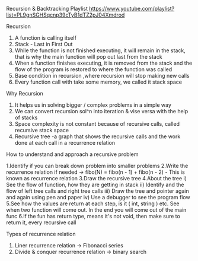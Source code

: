 Recursion & Backtracking Playlist
https://www.youtube.com/playlist?list=PL9gnSGHSqcnp39cTyB1dTZ2pJ04Xmdrod

Recursion
    
1. A function is calling itself
2. Stack - Last in First Out
3. While the function is not finished executing, it will remain in the stack, that is why the main function will pop out last from the stack
4. When a function finishes executing, it is removed from the stack and the flow of the program is restored to where the function was called
5. Base condition in recursion ,where recursion will stop making new calls
6. Every function call with take some memory, we called it stack space

Why Recursion

1. It helps us in solving bigger / complex problems in a simple way
2. We can convert recursion sol^n into iteration & vise versa with the help of stacks
3. Space complexity is not constant because of recursive calls, called recursive stack space
4. Recursive tree -a graph that shows the recursive calls and the work done at each call in a recurrence relation

How to understand and approach a recursive problem

1.Identify if you can break down problem into smaller problems
2.Write the recurrence relation if needed -> fibo(N) = fibo(n - 1) + fibo(n - 2) - This is known as recurrence relation
3.Draw the recursive tree
4.About the tree
   i) See the flow of function, how they are getting in stack
  ii) Identify and the flow of left tree calls and right tree calls
 iii) Draw the tree and pointer again and again using pen and paper
  iv) Use a debugger to see the program flow
5.See how the values are return at each step, is it ( int, string ) etc. See when two function will come out. In the end you will come out of the main func
6.If the fun has return type, means it's not void, then make sure to return it, every recursive call

Types of recurrence relation
1. Liner recurrence relation -> Fibonacci series
2. Divide & conquer recurrence relation -> binary search